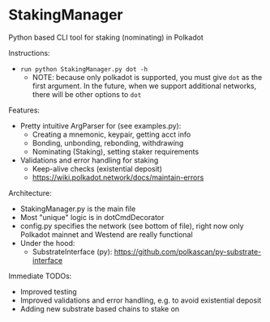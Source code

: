 # StakingManager
Python based CLI tool for staking (nominating) in Polkadot

Instructions:
* `run python StakingManager.py dot -h`
    - NOTE: because only polkadot is supported, you must give `dot` as the first argument.
    In the future, when we support additional networks, there will be other options to `dot`


Features:
* Pretty intuitive ArgParser for (see examples.py):
	- Creating a mnemonic, keypair, getting acct info
	- Bonding, unbonding, rebonding, withdrawing
	- Nominating (Staking), setting staker requirements
* Validations and error handling for staking
	- Keep-alive checks (existential deposit)
	- https://wiki.polkadot.network/docs/maintain-errors

Architecture:
* StakingManager.py is the main file
* Most "unique" logic is in dotCmdDecorator
* config.py specifies the network (see bottom of file), right now only Polkadot mainnet and Westend are really functional
* Under the hood:
    - SubstrateInterface (py): https://github.com/polkascan/py-substrate-interface 

Immediate TODOs:
* Improved testing
* Improved validations and error handling, e.g. to avoid existential deposit
* Adding new substrate based chains to stake on

